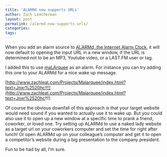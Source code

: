 ```yaml
---
title: 'ALARMd now supports URLs'
author: Zach Leatherman
layout: post
permalink: /alarmd-now-supports-urls/
categories:
tags:
---
```


When you add an alarm source to [ALARMd, the Internet Alarm Clock][1], it will now default to opening the input URL in a new window, if the URL is determined not to be an MP3, Youtube video, or a LAST.FM user or tag.

 [1]: http://www.zachleat.com/Projects/alarmd/

I added this to use [maLArquee][2] as an alarm. For instance you can try adding this one to your ALARMd for a nice wake up message.

 [2]: http://www.zachleat.com/Projects/Malarquee/

[http://www.zachleat.com/Projects/Malarquee/index.html?text=Jnxr%2520hc!!!](http://www.zachleat.com/Projects/Malarquee/index.html?text=Jnxr%2520hc!!!)

Of course the obvious downfall of this approach is that your target website would need sound if you wanted to actually use it to wake up. But you could also use it to open up a new window at a specific time to prank a friend, coworker, or loved one. Try setting up ALARMd to use a naked lady website as a target url on your coworkers computer and set the time for right after lunch! Or open ALARMd up on your colleague’s computer and get it to open a competitor’s website during a big presentation to the company president.

Fun to be had by all, I’m sure.